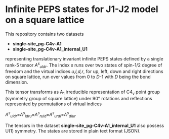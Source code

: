 # Infinite PEPS states for J1-J2 model on a square lattice

This repository contains two datasets 

* **single-site_pg-C4v-A1**
* **single-site_pg-C4v-A1_internal_U1**

representing translationary invariant infinite PEPS states defined by a single rank-5 tensor *A<sup>s</sup><sub>uldr</sub>*.
The index *s* runs over two states of spin-1/2 degree of freedom and the virtual indices *u,l,d,r*, for up, left, down and right directions on square lattice, run over values 
from 0 to *D*-1 with *D* being the bond dimension.

This tensor transforms as A<sub>1</sub> irreducible representation of C4<sub>v</sub> point group (symmetry group of square lattice) 
under 90° rotations and reflections represented by permutations of virtual indices

*A<sup>s</sup><sub>uldr</sub>*=*A<sup>s</sup><sub>ldru</sub>*=*A<sup>s</sup><sub>ruld</sub>*=*A<sup>s</sup><sub>urdl</sub>*=*A<sup>s</sup><sub>dlur</sub>*

The tensors in the dataset **single-site_pg-C4v-A1_internal_U1** also possess U(1) symmetry. The states are stored in plain text format (JSON).